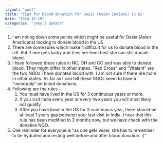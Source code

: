 ```yaml
---
layout: "post"
title: "Tips for blood donation for Desis (Asian Indians) in US"
date: "2024-10-19"
categories: "jekyll update"
---
```


1. I am noting down some points which might be useful for Desis (Asian Americans) looking to donate blood in the US.
2. There are some rules which make it difficult for us to donate blood in the US. But if one gets lucky and tries her level best she can still donate blood.
3. I have followed these rules in NC, OH and CO and was able to donate blood. They might differ in other states. "Red Cross" and "Vitalant" are the two NGOs I have donated blood with. I am not sure if there are more in other states. As far as I can tell these NGOs seem to have a "monopoly" on blood donations.
4. Following are the rules -
   1. You must have lived in the US for 3 continuous years or more.
   2. If you visit India every year or every two years you will most likely not qualify.
   3. After you have lived in the US for 3 continuous year, there should be at least 1 years gap between your last visit to India. I hear that this rule has been modified to 3 months now, but we have check with the donation NGO.
5. One reminder for everyone is "as one gets wiser, she has to remember to be hydrated and resting well before and after blood donation. :)"
